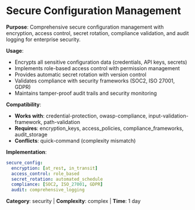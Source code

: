 # Secure Configuration Management

**Purpose**: Comprehensive secure configuration management with encryption, access control, secret rotation, compliance validation, and audit logging for enterprise security.

**Usage**: 
- Encrypts all sensitive configuration data (credentials, API keys, secrets)
- Implements role-based access control with permission management
- Provides automatic secret rotation with version control
- Validates compliance with security frameworks (SOC2, ISO 27001, GDPR)
- Maintains tamper-proof audit trails and security monitoring

**Compatibility**: 
- **Works with**: credential-protection, owasp-compliance, input-validation-framework, path-validation
- **Requires**: encryption_keys, access_policies, compliance_frameworks, audit_storage
- **Conflicts**: quick-command (complexity mismatch)

**Implementation**:
```yaml
secure_config:
  encryption: [at_rest, in_transit]
  access_control: role_based
  secret_rotation: automated_schedule
  compliance: [SOC2, ISO_27001, GDPR]
  audit: comprehensive_logging
```

**Category**: security | **Complexity**: complex | **Time**: 1 day